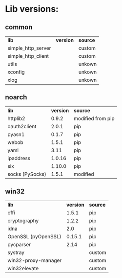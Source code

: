 Lib versions:
====

## common

|                    |             |            |
| ----               | :----       | :----      |
| __lib__            | __version__ | __source__ |
| simple_http_server |             | custom     |
| simple_http_client |             | custom     |
| utils              |             | unkown     |
| xconfig            |             | unkown     |
| xlog               |             | unkown     |

## noarch

|                 |             |                   |
| ----            | :----       | :----             |
| __lib__         | __version__ | __source__        |
| httplib2        | 0.9.2       | modified from pip |
| oauth2client    | 2.0.1       | pip               |
| pyasn1          | 0.1.7       | pip               |
| webob           | 1.5.1       | pip               |
| yaml            | 3.11        | pip               |
| ipaddress       | 1.0.16      | pip               |
| six             | 1.10.0      | pip               |
| socks (PySocks) | 1.5.1       | modified          |

## win32

|                      |             |            |
| ----                 | :----       | :----      |
| __lib__              | __version__ | __source__ |
| cffi                 | 1.5.1       | pip        |
| cryptography         | 1.2.2       | pip        |
| idna                 | 2.0         | pip        |
| OpenSSL  (pyOpenSSL) | 0.15.1      | pip        |
| pycparser            | 2.14        | pip        |
| systray              |             | custom     |
| win32-proxy-manager  |             | custom     |
| win32elevate         |             | custom     |


